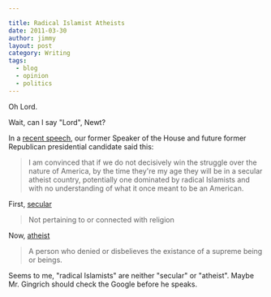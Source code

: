 ```yaml
---

title: Radical Islamist Atheists
date: 2011-03-30
author: jimmy
layout: post
category: Writing
tags:
  - blog
  - opinion
  - politics
---
```


Oh Lord.  

Wait, can I say "Lord", Newt?

In a [recent speech](http://religion.blogs.cnn.com/2011/03/28/gingrich-fears-atheist-country-dominated-by-radical-islamists/), our former Speaker of the House and future former Republican presidential candidate said this:<!-- more -->

 > I am convinced that if we do not decisively win the struggle over the nature of America, by the time they're my age they will be in a secular atheist country, potentially one dominated by radical Islamists and with no understanding of what it once meant to be an American.

First, [secular](http://dictionary.reference.com/browse/secular)
    
 > Not pertaining to or connected with religion


Now, [atheist](href="http://dictionary.reference.com/browse/atheist)

 > A person who denied or disbelieves the existance of a supreme being or beings.

Seems to me, "radical Islamists" are neither "secular" or "atheist".  Maybe Mr. Gingrich should check the Google before he speaks.

